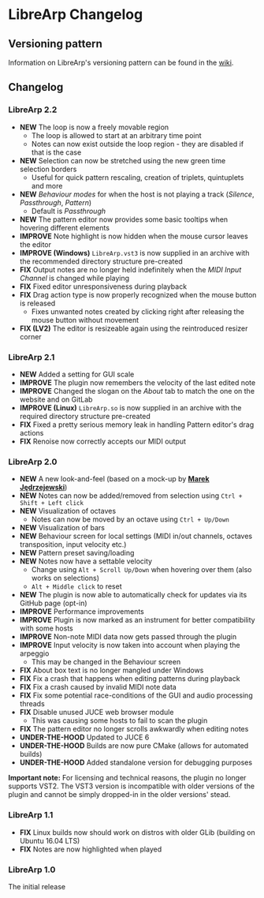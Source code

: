 # LibreArp Changelog

## Versioning pattern

Information on LibreArp's versioning pattern can be found
in the [wiki](https://gitlab.com/LibreArp/LibreArp/wikis/versioning-pattern).

## Changelog

### LibreArp 2.2

* **NEW** The loop is now a freely movable region
  * The loop is allowed to start at an arbitrary time point
  * Notes can now exist outside the loop region - they are disabled if that is the case
* **NEW** Selection can now be stretched using the new green time selection borders
  * Useful for quick pattern rescaling, creation of triplets, quintuplets and more
* **NEW** *Behaviour modes* for when the host is not playing a track (*Silence*, *Passthrough*, *Pattern*)
  * Default is *Passthrough*
* **NEW** The pattern editor now provides some basic tooltips when hovering different elements
* **IMPROVE** Note highlight is now hidden when the mouse cursor leaves the editor
* **IMPROVE (Windows)** `LibreArp.vst3` is now supplied in an archive with the recommended directory structure pre-created
* **FIX** Output notes are no longer held indefinitely when the *MIDI Input Channel* is changed while playing
* **FIX** Fixed editor unresponsiveness during playback
* **FIX** Drag action type is now properly recognized when the mouse button is released
  * Fixes unwanted notes created by clicking right after releasing the mouse button without movement
* **FIX (LV2)** The editor is resizeable again using the reintroduced resizer corner

### LibreArp 2.1

* **NEW** Added a setting for GUI scale
* **IMPROVE** The plugin now remembers the velocity of the last edited note
* **IMPROVE** Changed the slogan on the *About* tab to match the one on the website and on GitLab
* **IMPROVE (Linux)** `LibreArp.so` is now supplied in an archive with the required directory structure pre-created
* **FIX** Fixed a pretty serious memory leak in handling Pattern editor's drag actions
* **FIX** Renoise now correctly accepts our MIDI output


### LibreArp 2.0

* **NEW** A new look-and-feel (based on a mock-up by [**Marek Jędrzejewski**](https://github.com/marekjedrzejewski))
* **NEW** Notes can now be added/removed from selection using `Ctrl + Shift + Left click`
* **NEW** Visualization of octaves
    * Notes can now be moved by an octave using `Ctrl + Up/Down`
* **NEW** Visualization of bars
* **NEW** Behaviour screen for local settings (MIDI in/out channels, octaves transposition, input velocity etc.)
* **NEW** Pattern preset saving/loading
* **NEW** Notes now have a settable velocity
  * Change using `Alt + Scroll Up/Down` when hovering over them (also works on selections)
  * `Alt + Middle click` to reset
* **NEW** The plugin is now able to automatically check for updates via its GitHub page (opt-in)
* **IMPROVE** Performance improvements
* **IMPROVE** Plugin is now marked as an instrument for better compatibility with some hosts
* **IMPROVE** Non-note MIDI data now gets passed through the plugin
* **IMPROVE** Input velocity is now taken into account when playing the arpeggio
    * This may be changed in the Behaviour screen
* **FIX** About box text is no longer mangled under Windows
* **FIX** Fix a crash that happens when editing patterns during playback
* **FIX** Fix a crash caused by invalid MIDI note data
* **FIX** Fix some potential race-conditions of the GUI and audio processing threads
* **FIX** Disable unused JUCE web browser module
    * This was causing some hosts to fail to scan the plugin
* **FIX** The pattern editor no longer scrolls awkwardly when editing notes
* **UNDER-THE-HOOD** Updated to JUCE 6
* **UNDER-THE-HOOD** Builds are now pure CMake (allows for automated builds)
* **UNDER-THE-HOOD** Added standalone version for debugging purposes

**Important note:** For licensing and technical reasons, the plugin no longer supports VST2. The VST3 version is incompatible with older versions of the plugin and cannot be simply dropped-in in the older versions' stead.


### LibreArp 1.1

* **FIX** Linux builds now should work on distros with older GLib (building on Ubuntu 16.04 LTS)
* **FIX** Notes are now highlighted when played


### LibreArp 1.0

The initial release
